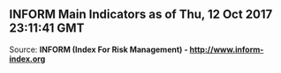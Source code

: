 ## INFORM Main Indicators as of Thu, 12 Oct 2017 23:11:41 GMT

Source: **INFORM (Index For Risk Management) - http://www.inform-index.org**